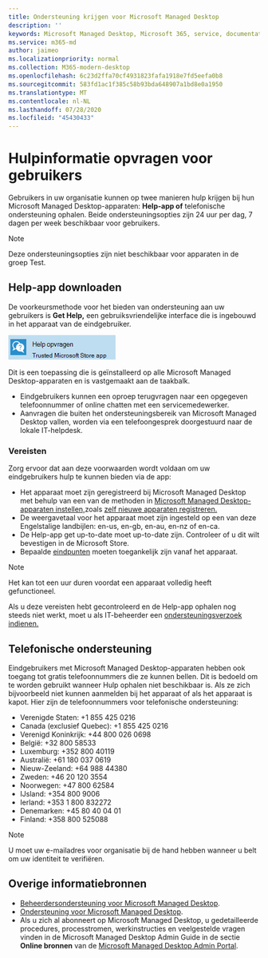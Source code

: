 ```yaml
---
title: Ondersteuning krijgen voor Microsoft Managed Desktop
description: ''
keywords: Microsoft Managed Desktop, Microsoft 365, service, documentatie
ms.service: m365-md
author: jaimeo
ms.localizationpriority: normal
ms.collection: M365-modern-desktop
ms.openlocfilehash: 6c23d2ffa70cf4931823fafa1918e7fd5eefa0b8
ms.sourcegitcommit: 583fd1ac1f385c58b93bda648907a1bd8e0a1950
ms.translationtype: MT
ms.contentlocale: nl-NL
ms.lasthandoff: 07/28/2020
ms.locfileid: "45430433"
---
```

# <a name="getting-help-for-end-users"></a>Hulpinformatie opvragen voor gebruikers

Gebruikers in uw organisatie kunnen op twee manieren hulp krijgen bij hun Microsoft Managed Desktop-apparaten: **Help-app of** telefonische ondersteuning ophalen. Beide ondersteuningsopties zijn 24 uur per dag, 7 dagen per week beschikbaar voor gebruikers.
 
>[!NOTE]
>Deze ondersteuningsopties zijn niet beschikbaar voor apparaten in de groep Test.

## <a name="get-help-app"></a>Help-app downloaden

De voorkeursmethode voor het bieden van ondersteuning aan uw gebruikers is **Get Help,** een gebruiksvriendelijke interface die is ingebouwd in het apparaat van de eindgebruiker.  

![Pictogram Help-app ophalen](../../media/get-help.png)

Dit is een toepassing die is geïnstalleerd op alle Microsoft Managed Desktop-apparaten en is vastgemaakt aan de taakbalk. 

- Eindgebruikers kunnen een oproep terugvragen naar een opgegeven telefoonnummer of online chatten met een servicemedewerker.
- Aanvragen die buiten het ondersteuningsbereik van Microsoft Managed Desktop vallen, worden via een telefoongesprek doorgestuurd naar de lokale IT-helpdesk.

### <a name="prerequisites"></a>Vereisten
Zorg ervoor dat aan deze voorwaarden wordt voldaan om uw eindgebruikers hulp te kunnen bieden via de app:

- Het apparaat moet zijn geregistreerd bij Microsoft Managed Desktop met behulp van een van de methoden in [Microsoft Managed Desktop-apparaten instellen,](../get-started/set-up-devices.md)zoals [zelf nieuwe apparaten registreren.](../get-started/register-devices-self.md)
- De weergavetaal voor het apparaat moet zijn ingesteld op een van deze Engelstalige landbijlen: en-us, en-gb, en-au, en-nz of en-ca.
- De Help-app get up-to-date moet up-to-date zijn. Controleer of u dit wilt bevestigen in de Microsoft Store.
- Bepaalde [eindpunten](../get-ready/network.md#endpoints-allowed-that-are-necessary-for-microsoft-managed-desktop) moeten toegankelijk zijn vanaf het apparaat.

> [!NOTE]
> Het kan tot een uur duren voordat een apparaat volledig heeft gefunctioneel.

Als u deze vereisten hebt gecontroleerd en de Help-app ophalen nog steeds niet werkt, moet u als IT-beheerder een [ondersteuningsverzoek indienen.](admin-support.md)

## <a name="phone-support"></a>Telefonische ondersteuning

Eindgebruikers met Microsoft Managed Desktop-apparaten hebben ook toegang tot gratis telefoonnummers die ze kunnen bellen. Dit is bedoeld om te worden gebruikt wanneer Hulp ophalen niet beschikbaar is. Als ze zich bijvoorbeeld niet kunnen aanmelden bij het apparaat of als het apparaat is kapot. Hier zijn de telefoonnummers voor telefonische ondersteuning:

- Verenigde Staten: +1 855 425 0216
- Canada (exclusief Quebec): +1 855 425 0216
- Verenigd Koninkrijk: +44 800 026 0698
- België: +32 800 58533
- Luxemburg: +352 800 40119
- Australië: +61 180 037 0619
- Nieuw-Zeeland: +64 988 44380
- Zweden: +46 20 120 3554
- Noorwegen: +47 800 62584
- IJsland: +354 800 9006
- Ierland: +353 1 800 832272
- Denemarken: +45 80 40 04 01
- Finland: +358 800 525088

>[!NOTE]
>U moet uw e-mailadres voor organisatie bij de hand hebben wanneer u belt om uw identiteit te verifiëren. 

## <a name="additional-resources"></a>Overige informatiebronnen
- [Beheerdersondersteuning voor Microsoft Managed Desktop](admin-support.md). 
- [Ondersteuning voor Microsoft Managed Desktop](../service-description/support.md).
- Als u zich al abonneert op Microsoft Managed Desktop, u gedetailleerde procedures, processtromen, werkinstructies en veelgestelde vragen vinden in de Microsoft Managed Desktop Admin Guide in de sectie **Online bronnen** van de [Microsoft Managed Desktop Admin Portal](https://aka.ms/mwaasportal).
